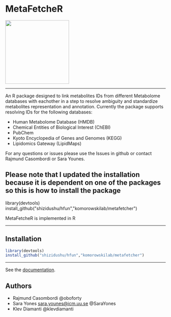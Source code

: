 # MetaFetcheR

<img src="docs/MetafetcheR_logo3.png" width=200; align="middle">

***
An R package designed to link metabolites IDs from different Metabolome databases with eachother in a step to resolve ambiguity and standardize metabolites representation and annotation.
Currently the package supports resolving IDs for the following databases:
  - Human Metabolome Database (HMDB)
  - Chemical Entities of Biological Interest (ChEBI)
  - PubChem
  - Kyoto Encyclopedia of Genes and Genomes (KEGG)
  - Lipidomics Gateway (LipidMaps)
 
  
 For any questions or issues please use the Issues in github or contact Rajmund Casombordi or Sara Younes.
 
 ## Please note that I updated the installation because it is dependent on one of the packages so this is how to install the package
 library(devtools)
 install_github("shizidushu/hfun","komorowskilab/metafetcher")
 
 
MetaFetcheR is implemented in R 
***
##  Installation

 ```R
library(devtools)
install_github("shizidushu/hfun","komorowskilab/metafetcher")
```

*** 
See the [documentation](https://komorowskilab.github.io/metafetcher/).

## Authors
- Rajmund Casombordi 
  @oboforty
- Sara Yones sara.younes@icm.uu.se 
 @SaraYones
- Klev Diamanti 
 @klevdiamanti

